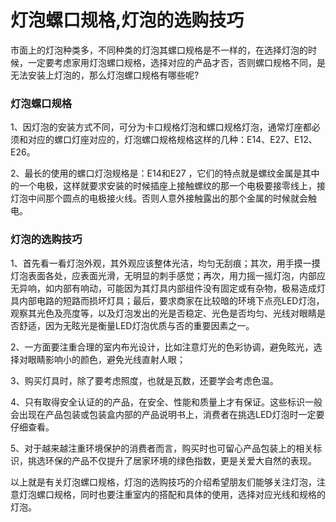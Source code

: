 # 灯泡螺口规格,灯泡的选购技巧

市面上的灯泡种类多，不同种类的灯泡其螺口规格是不一样的，在选择灯泡的时候，一定要考虑家用灯泡螺口规格，选择对应的产品才否，否则螺口规格不同，是无法安装上灯泡的，那么灯泡螺口规格有哪些呢?

### 灯泡螺口规格

1、因灯泡的安装方式不同，可分为卡口规格灯泡和螺口规格灯泡，通常灯座都必须和对应的螺口灯座对应的，灯泡螺口规格规格这样的几种：E14、E27、E12、E26。

2、最长的使用的螺口灯泡规格是：E14和E27 ，它们的特点就是螺纹金属是其中的一个电极，这样就要求安装的时候插座上接触螺纹的那一个电极要接零线上，接灯泡中间那个圆点的电极接火线。否则人意外接触露出的那个金属的时候就会触电。

### 灯泡的选购技巧

1、首先看一看灯泡外观，其外观应该整体光洁，均匀无刮痕；其次，用手摸一摸灯泡表面各处，应表面光滑，无明显的刺手感觉；再次，用力摇一摇灯泡，内部应无异响，如内部有响动，可能因为其灯具内部组件没有固定或有杂物，极易造成灯具内部电路的短路而损坏灯具；最后，要求商家在比较暗的环境下点亮LED灯泡，观察其光色及亮度等，以及灯泡发出的光是否稳定、光色是否均匀、光线对眼睛是否舒适，因为无眩光是衡量LED灯泡优质与否的重要因素之一。

2、一方面要注重合理的室内布光设计，比如注意灯光的色彩协调，避免眩光，选择对眼睛影响小的颜色，避免光线直射人眼；

3、购买灯具时，除了要考虑照度，也就是瓦数，还要学会考虑色温。

4、只有取得安全认证的的产品，在安全、性能和质量上才有保证。这些标识一般会出现在产品包装或包装盒内部的产品说明书上，消费者在挑选LED灯泡时一定要仔细查看。

5、对于越来越注重环境保护的消费者而言，购买时也可留心产品包装上的相关标识，挑选环保的产品不仅提升了居家环境的绿色指数，更是关爱大自然的表现。

以上就是有关灯泡螺口规格，灯泡的选购技巧的介绍希望朋友们能够关注灯泡，注意灯泡螺口规格，同时也要注重室内的搭配和具体的使用，选择对应光线和规格的灯泡。
